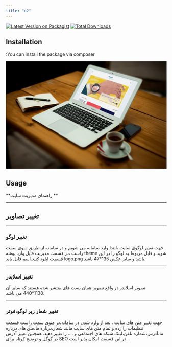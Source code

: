```yaml
---
title: "o2"
---
```


[![Latest Version on Packagist](https://img.shields.io/packagist/v/dpsoft/mehr4-theme-odo.svg?style=flat-square)](https://packagist.org/packages/dpsoft/mehr4-theme-odo)
[![Total Downloads](https://img.shields.io/packagist/dt/dpsoft/mehr4-theme-odo.svg?style=flat-square)](https://packagist.org/packages/dpsoft/mehr4-theme-odo)


## Installation

:You can install the package via composer



![my package](odo.jpg)

## Usage

**راهنمای  مدیریت سایت **
____
## تغییر تصاویر
___
### تغییر لوگو

جهت تغییر لوگوی سایت ،ابتدا وارد سامانه می شویم و در سامانه از طریق منوی سمت راست ،در قسمت مدیریت فایل وارد پوشه theme شوید و فایل مربوط به لوگو را در این قسمت اپلود کنید.اسم فایل باید logo.png باشد و سایز عکس 135*47 باشد.

___
### تغییر اسلایدر
تصویر اسلایدر در واقع تصویر همان پست های منتشر شده هستند که سایز آن 1138*440 می باشد.

______


### تغییر شعار زیر لوگو،فوتر 
جهت تغییر متن های سایت ، بعد از وارد شدن در سامانه،در منوی سمت راست قسمت تنظیمات را زده و تمام متن های سایت مانند شعار،درباره ما،متن های درباره ما،آدرس،شماره تلفن،لینک شبکه های اجتماعی و .... را تغییر دهید.
همچنین تغییر آدرس در گوگل  و توضیح کوتاه برای SEO در این قسمت امکان پذیر است.	


